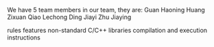 
We have 5 team members in our team, they are:
    Guan Haoning
    Huang Zixuan
    Qiao Lechong
    Ding Jiayi
    Zhu Jiaying



rules
features
non-standard C/C++ libraries
compilation and execution instructions

